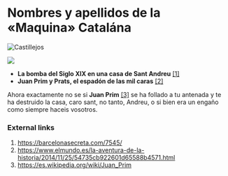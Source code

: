 # Nombres y apellidos de la «Maquina» Catalána

![Castillejos](http://telecomlobby.com/Images/castillejos.webp)

![](https://telecomlobby.com/Images/126058218_10225036155753641_8622389200122453462_n.jpg)



- **La bomba del Siglo XIX en una casa de Sant Andreu** [[1]](https://barcelonasecreta.com/7545/)
- **Juan Prim y Prats, el espadón de las mil caras** [[2]](https://www.elmundo.es/la-aventura-de-la-historia/2014/11/25/54735cb922601d65588b4571.html)

Ahora exactamente no se si **Juan Prim** [[3]](https://es.wikipedia.org/wiki/Juan_Prim) se ha follado a tu antenada y te ha destruido la casa, caro sant, no tanto, Andreu, o si bien era un engaño como siempre haceis vosotros. 



### External links

1. https://barcelonasecreta.com/7545/
2. https://www.elmundo.es/la-aventura-de-la-historia/2014/11/25/54735cb922601d65588b4571.html
3. https://es.wikipedia.org/wiki/Juan_Prim